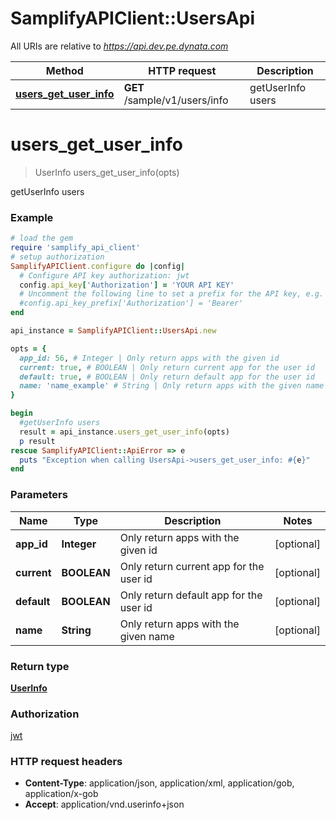 # SamplifyAPIClient::UsersApi

All URIs are relative to *https://api.dev.pe.dynata.com*

Method | HTTP request | Description
------------- | ------------- | -------------
[**users_get_user_info**](UsersApi.md#users_get_user_info) | **GET** /sample/v1/users/info | getUserInfo users


# **users_get_user_info**
> UserInfo users_get_user_info(opts)

getUserInfo users

### Example
```ruby
# load the gem
require 'samplify_api_client'
# setup authorization
SamplifyAPIClient.configure do |config|
  # Configure API key authorization: jwt
  config.api_key['Authorization'] = 'YOUR API KEY'
  # Uncomment the following line to set a prefix for the API key, e.g. 'Bearer' (defaults to nil)
  #config.api_key_prefix['Authorization'] = 'Bearer'
end

api_instance = SamplifyAPIClient::UsersApi.new

opts = { 
  app_id: 56, # Integer | Only return apps with the given id
  current: true, # BOOLEAN | Only return current app for the user id
  default: true, # BOOLEAN | Only return default app for the user id
  name: 'name_example' # String | Only return apps with the given name
}

begin
  #getUserInfo users
  result = api_instance.users_get_user_info(opts)
  p result
rescue SamplifyAPIClient::ApiError => e
  puts "Exception when calling UsersApi->users_get_user_info: #{e}"
end
```

### Parameters

Name | Type | Description  | Notes
------------- | ------------- | ------------- | -------------
 **app_id** | **Integer**| Only return apps with the given id | [optional] 
 **current** | **BOOLEAN**| Only return current app for the user id | [optional] 
 **default** | **BOOLEAN**| Only return default app for the user id | [optional] 
 **name** | **String**| Only return apps with the given name | [optional] 

### Return type

[**UserInfo**](UserInfo.md)

### Authorization

[jwt](../README.md#jwt)

### HTTP request headers

 - **Content-Type**: application/json, application/xml, application/gob, application/x-gob
 - **Accept**: application/vnd.userinfo+json



